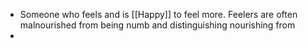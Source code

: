 - Someone who feels and is [[Happy]] to feel more. Feelers are often malnourished from being numb and distinguishing nourishing from
-